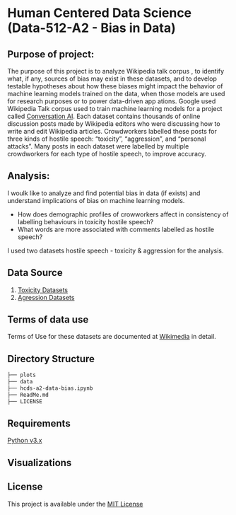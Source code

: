 
# Human Centered Data Science (Data-512-A2 - Bias in Data)

## Purpose of project:
The purpose of this project is to analyze <a id="https://meta.wikimedia.org/wiki/Research:Detox/Data_Release">Wikipedia talk corpus </a>, to identify what, if any, sources of bias may exist in these datasets, and to develop testable hypotheses about how these biases might impact the behavior of machine learning models trained on the data, when those models are used for research purposes or to power data-driven app
ations. Google used Wikipedia Talk corpus used to train machine learning models for a project called [Conversation AI](https://conversationai.github.io/). Each dataset contains thousands of online discussion posts made by Wikipedia editors who were discussing how to write and edit Wikipedia articles. Crowdworkers labelled these posts for three kinds of hostile speech: “toxicity”, “aggression”, and “personal attacks”. Many posts in each dataset were labelled by multiple crowdworkers for each type of hostile speech, to improve accuracy.  


## Analysis:  
I woulk like to analyze and find potential bias in data (if exists) and understand implications of bias on machine learning models.
- How does demographic profiles of crowworkers affect in consistency of labelling behaviours in toxicity hostile speech?  
- What words are more associated with comments labelled as hostile speech?

I used two datasets hostile speech - toxicity & aggression for the analysis. 

## Data Source
1. [Toxicity Datasets](https://figshare.com/articles/Wikipedia_Talk_Labels_Toxicity/4563973)
2. [Agression Datasets](https://figshare.com/articles/dataset/Wikipedia_Talk_Labels_Aggression/4267550)

## Terms of data use
Terms of Use for these datasets are documented at [Wikimedia](https://foundation.wikimedia.org/wiki/Terms_of_Use/en) in detail.

## Directory Structure
```bash
├── plots
├── data
├── hcds-a2-data-bias.ipynb
├── ReadMe.md
├── LICENSE

```

## Requirements
[Python v3.x](https://www.python.org/)

## Visualizations


  
## License
This project is available under the [MIT License](https://github.com/amolduw/data-512/blob/main/data-512-a2/LICENSE)

